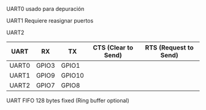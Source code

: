 UART0 usado para depuración

UART1 Requiere reasignar puertos

UART2

| UART  | RX    | TX     | CTS (Clear to Send) | RTS (Request to Send) |
| ----- | ----- | ------ | ------------------- | --------------------- |
| UART0 | GPIO3 | GPIO1  |                     |                       |
| UART1 | GPIO9 | GPIO10 |                     |                       |
| UART2 | GPIO7 | GPIO8  |                     |                       |

UART FIFO 128 bytes fixed (Ring buffer optional)
